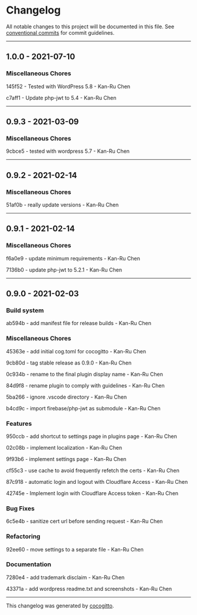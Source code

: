 # Changelog
All notable changes to this project will be documented in this file. See [conventional commits](https://www.conventionalcommits.org/) for commit guidelines.

- - -
## 1.0.0 - 2021-07-10


### Miscellaneous Chores

145f52 - Tested with WordPress 5.8 - Kan-Ru Chen

c7aff1 - Update php-jwt to 5.4 - Kan-Ru Chen


- - -
## 0.9.3 - 2021-03-09


### Miscellaneous Chores

9cbce5 - tested with wordpress 5.7 - Kan-Ru Chen


- - -
## 0.9.2 - 2021-02-14


### Miscellaneous Chores

51af0b - really update versions - Kan-Ru Chen


- - -
## 0.9.1 - 2021-02-14


### Miscellaneous Chores

f6a0e9 - update minimum requirements - Kan-Ru Chen

7136b0 - update php-jwt to 5.2.1 - Kan-Ru Chen


- - -
## 0.9.0 - 2021-02-03


### Build system

ab594b - add manifest file for release builds - Kan-Ru Chen


### Miscellaneous Chores

45363e - add initial cog.toml for cocogitto - Kan-Ru Chen

9cb80d - tag stable release as 0.9.0 - Kan-Ru Chen

0c934b - rename to the final plugin display name - Kan-Ru Chen

84d9f8 - rename plugin to comply with guidelines - Kan-Ru Chen

5ba266 - ignore .vscode directory - Kan-Ru Chen

b4cd9c - import firebase/php-jwt as submodule - Kan-Ru Chen


### Features

950ccb - add shortcut to settings page in plugins page - Kan-Ru Chen

02c08b - implement localization - Kan-Ru Chen

9f93b6 - implement settings page - Kan-Ru Chen

cf55c3 - use cache to avoid frequently refetch the certs - Kan-Ru Chen

87c918 - automatic login and logout with Cloudflare Access - Kan-Ru Chen

42745e - Implement login with Cloudflare Access token - Kan-Ru Chen


### Bug Fixes

6c5e4b - sanitize cert url before sending request - Kan-Ru Chen


### Refactoring

92ee60 - move settings to a separate file - Kan-Ru Chen


### Documentation

7280e4 - add trademark disclaim - Kan-Ru Chen

43371a - add wordpress readme.txt and screenshots - Kan-Ru Chen


- - -

This changelog was generated by [cocogitto](https://github.com/oknozor/cocogitto).